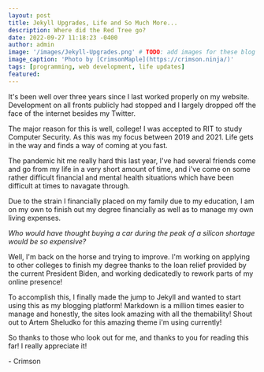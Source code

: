 ```yaml
---
layout: post
title: Jekyll Upgrades, Life and So Much More...
description: Where did the Red Tree go?
date: 2022-09-27 11:18:23 -0400
author: admin
image: '/images/Jekyll-Upgrades.png' # TODO: add images for these blog posts.
image_caption: 'Photo by [CrimsonMaple](https://crimson.ninja/)'
tags: [programming, web development, life updates]
featured:
---
```

It's been well over three years since I last worked properly on my website. Development on all fronts publicly had stopped and I largely dropped off the face of the internet besides my Twitter.

The major reason for this is well, college! I was accepted to RIT to study Computer Security. As this was my focus between 2019 and 2021. Life gets in the way and finds a way of coming at you fast.

The pandemic hit me really hard this last year, I've had several friends come and go from my life in a very short amount of time, and i've come on some rather difficult financial and mental health situations which have been difficult at times to navagate through.

Due to the strain I financially placed on my family due to my education, I am on my own to finish out my degree financially as well as to manage my own living expenses.

*Who would have thought buying a car during the peak of a silicon shortage would be so expensive?*

Well, I'm back on the horse and trying to improve. I'm working on applying to other colleges to finish my degree thanks to the loan relief provided by the current President Biden, and working dedicatedly to rework parts of my online presence!

To accomplish this, I finally made the jump to Jekyll and wanted to start using this as my blogging platform! Markdown is a million times easier to manage and honestly, the sites look amazing with all the themability! Shout out to Artem Sheludko for this amazing theme i'm using currently!

So thanks to those who look out for me, and thanks to you for reading this far! I really appreciate it!


\- Crimson
